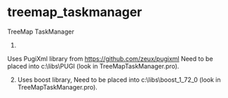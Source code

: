 # treemap_taskmanager
TreeMap TaskManager

1)
Uses PugiXml library from https://github.com/zeux/pugixml
Need to be placed into c:\libs\PUGI (look in TreeMapTaskManager.pro).

2) Uses boost library, 
Need to be placed into c:\libs\boost_1_72_0 (look in TreeMapTaskManager.pro).

